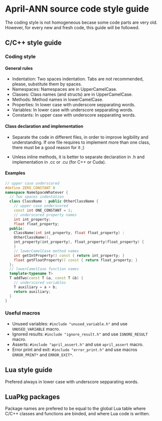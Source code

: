 # April-ANN source code **style guide**

The coding style is not homogeneous becase some code parts are very old. However,
for every new and fresh code, this guide will be followed.

## C/C++ style guide

### Coding style

#### General rules

- Indentation: Two spaces indentation. Tabs are not recommended, please,
  substitute them by spaces.
- Namespaces: Namespaces are in UpperCamelCase.
- Classes: Class names (and structs) are in UpperCamelCase.
- Methods: Method names in lowerCamelCase.
- Properties: In lower case with underscore sepparating words.
- Variables: In lower case with underscore sepparating words.
- Constants: In upper case with underscore sepparating words.

#### Class declaration and implementation

- Separate the code in different files, in order to improve legibility
  and understanding. If one file requires to implement more than one
  class, there must be a good reason for it ;)

- Unless inline methods, it is better to separate declaration in .h
  and implementation in .cc or .cu (for C++ or Cuda).

#### Examples

```C++
// upper case underscored
#define ZERO_CONSTANT 0
namespace NameSpaceWhatever {
  // Two spaces indentation
  class ClassName : public OtherClassName {
    // upper case underscored
    const int ONE_CONSTANT = 1;
    // underscored property names
    int int_property;
    float float_property;
  public:
    ClassName(int int_property, float float_property) :
    OtherClassName(),
    int_property(int_property), float_property(float_property) {
    }
    // lowerCamelCase method names
    int getIntProperty() const { return int_property; }
    float getFloatProperty() const { return float_property; }
  };
  // lowerCamelCase function names
  template<typename T>
  T addTwo(const T &a, const T &b) {
    // underscored variables
    T auxiliary = a + b;
    return auxiliary;
  }
}
```

### Useful macros

- Unused variables: `#include "unused_variable.h"` and use `UNUSED_VARIABLE` macro.
- Ignored results: `#include "ignore_result.h"` and use `IGNORE_RESULT` macro.
- Asserts: `#include "april_assert.h"` and use `april_assert` macro.
- Error print and exit: `#include "error_print.h"` and use macros `ERROR_PRINT*` and `ERROR_EXIT*`.

## Lua style guide

Prefered always in lower case with underscore sepparating words.

## LuaPkg packages

Package names are prefered to be equal to the global Lua table where C/C++
classes and functions are binded, and where Lua code is written.
